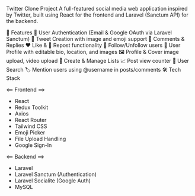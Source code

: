 Twitter Clone Project
A full-featured social media web application inspired by Twitter, built using React for the frontend and Laravel (Sanctum API) for the backend.

📌 Features
🔐 User Authentication (Email & Google OAuth via Laravel Sanctum)
📝 Tweet Creation with image and emoji support
💬 Comments & Replies
❤️ Like & 🔁 Repost functionality
👥 Follow/Unfollow users
📄 User Profile with editable bio, location, and images
🖼️ Profile & Cover image upload, video upload
📌 Create & Manage Lists
📈 Post view counter
🔎 User Search
🏷️ Mention users using @username in posts/comments
🛠️ Tech Stack

<== Frontend ==>
 - React
 - Redux Toolkit
 - Axios
 - React Router
 - Tailwind CSS
 - Emoji Picker
 - File Upload Handling
 - Google Sign-In

<== Backend ==>

 - Laravel
 - Laravel Sanctum (Authentication)
 - Laravel Socialite (Google Auth)
 - MySQL
